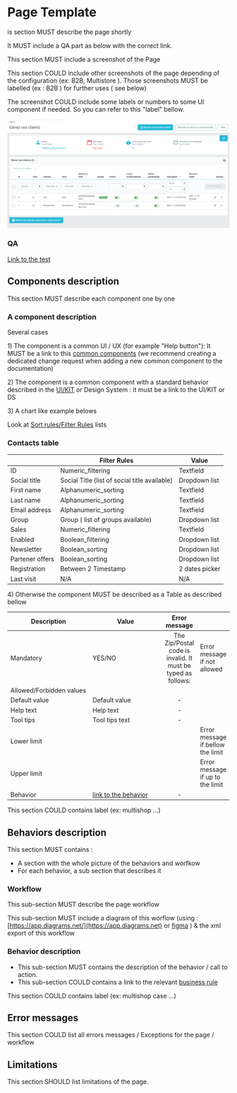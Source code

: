# Page Template

is section MUST describe the page shortly

It MUST include a QA part as below with the correct link.&#x20;

This section MUST include a screenshot of the Page

This section COULD include other screenshots of the page depending of the configuration (ex: B2B, Multistore ). Those screenshots MUST be labelled (ex : B2B ) for further uses ( see below)

The screenshot COULD include some labels or numbers to some UI component if needed. So you can refer to this "label" bellow.

![](../../../.gitbook/assets/clients-listing.png)

### QA&#x20;

[Link to the test](https://build.prestashop-project.org/test-scenarios/)

## Components description

This section MUST describe each component one by one

### A component description

Several cases

1\) The component is a common UI / UX (for example "Help button"): It MUST be a link to this [common components](../../ux-ui/common-components.md) (we recommend creating a dedicated change request when adding a new common component to the documentation)

2\) The component is a common component with a standard behavior described in the [UI/KIT](https://build.prestashop.com/prestashop-ui-kit/?path=/story/modals--modal) or Design System : it must be a link to the UI/KIT or DS

3\) A chart like example belows

Look at [Sort rules/Filter Rules](http://127.0.0.1:5000/s/vC6mdBD5H2USRjmzInGX/) lists

### Contacts table

|                 | Filter Rules                                  | Value          |
| --------------- | --------------------------------------------- | -------------- |
| ID              | Numeric\_filtering                            | Textfield      |
| Social title    | Social Title (list of social title available) | Dropdown list  |
| First name      | Alphanumeric\_sorting                         | Textfield      |
| Last name       | Alphanumeric\_sorting                         | Textfield      |
| Email address   | Alphanumeric\_sorting                         | Textfield      |
| Group           | Group ( list of groups available)             | Dropdown list  |
| Sales           | Numeric\_filtering                            | Textfield      |
| Enabled         | Boolean\_filtering                            | Dropdown list  |
| Newsletter      | Boolean\_sorting                              | Dropdown list  |
| Partener offers | Boolean\_sorting                              | Dropdown list  |
| Registration    | Between 2 Timestamp                           | 2 dates picker |
| Last visit      | N/A                                           | N/A            |

&#x20;                                                                                    &#x20;

4\) Otherwise the component MUST be described as a Table as described bellow

<table><thead><tr><th width="200">Description</th><th width="203">Value</th><th align="center">Error message</th><th data-hidden></th></tr></thead><tbody><tr><td>Mandatory</td><td>YES/NO</td><td align="center">The Zip/Postal code is invalid. It must be typed as follows: </td><td>Error message if not allowed</td></tr><tr><td>Allowed/Forbidden values</td><td></td><td align="center"></td><td></td></tr><tr><td>Default value</td><td>Default value</td><td align="center">-</td><td></td></tr><tr><td>Help text</td><td>Help text</td><td align="center">-</td><td></td></tr><tr><td>Tool tips</td><td>Tool tips text</td><td align="center">-</td><td></td></tr><tr><td>Lower limit</td><td></td><td align="center"></td><td>Error message if bellow the limit</td></tr><tr><td>Upper limit</td><td></td><td align="center"></td><td>Error message if up to the limit</td></tr><tr><td>Behavior</td><td><a href="page-template.md#behaviors-description">link to the behavior</a></td><td align="center">-</td><td></td></tr></tbody></table>

This section COULD contains label (ex: multishop  ...)

## Behaviors description

This section MUST contains :

* A section with the whole picture of the behaviors and worfkow
* For each behavior, a sub section that describes it

### Workflow

This sub-section MUST describe the page workflow

This sub-section MUST include a diagram of this worflow (using : [https://app.diagrams.net/](https://app.diagrams.net) or [figma](https://www.figma.com/file/14ptOoCqDdmBqtmq1Grc5M/BO-Core-Cartography?node-id=0%3A1) ) & the xml export of this workflow

### Behavior description

* This sub-section MUST contains the description of the behavior / call to action.
* This sub-section COULD contains a link to the relevant [business rule](business-rules-template.md)

This section COULD contains label (ex: multishop case ...)

## Error messages

This section COULD list all errors messages / Exceptions for the page / workflow

## Limitations

This section SHOULD list limitations of the page.
